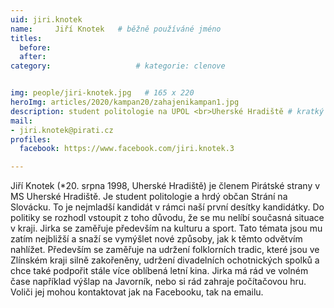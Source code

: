 ```yaml
---
uid: jiri.knotek
name:     Jiří Knotek  	# běžně používáné jméno
titles:
  before: 
  after:
category:                   # kategorie: clenove


img: people/jiri-knotek.jpg   # 165 x 220
heroImg: articles/2020/kampan20/zahajenikampan1.jpg
description: student politologie na UPOL <br>Uherské Hradiště # kratký popis, max 160 znaků
mail:
- jiri.knotek@pirati.cz
profiles:
  facebook: https://www.facebook.com/jiri.knotek.3

---
```


Jiří Knotek (*20. srpna 1998, Uherské Hradiště) je členem Pirátské strany v MS Uherské Hradiště. Je student politologie a hrdý občan Strání na Slovácku. To je nejmladší kandidát v rámci naší první desítky kandidátky. Do politiky se rozhodl vstoupit z toho důvodu, že se mu nelíbí současná situace v kraji. Jirka se zaměřuje především na kulturu a sport. Tato témata jsou mu zatím nejbližší a snaží se vymýšlet nové způsoby, jak k těmto odvětvím nahlížet. Především se zaměřuje na udržení folklorních tradic, které jsou ve Zlínském kraji silně zakořeněny, udržení divadelních ochotnických spolků a chce také podpořit stále více oblíbená letní kina. Jirka má rád ve volném čase například výšlap na Javorník, nebo si rád zahraje počítačovou hru. 
Voliči jej mohou kontaktovat jak na Facebooku, tak na emailu.

